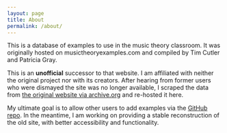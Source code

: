 ```yaml
---
layout: page
title: About
permalink: /about/
---
```


This is a database of examples to use in the music theory classroom. It was originally hosted on musictheoryexamples.com and compiled by Tim Cutler and Patricia Gray. 

This is an **unofficial** successor to that website. I am affiliated with neither the original project nor with its creators. After hearing from former users who were dismayed the site was no longer available, I scraped the data from [the original website via archive.org](https://web.archive.org/web/20210115151357id_/http://musictheoryexamples.com/) and re-hosted it here.

My ultimate goal is to allow other users to add examples via the [GitHub repo](https://github.com/meganlavengood/musictheoryexamples). In the meantime, I am working on providing a stable reconstruction of the old site, with better accessibility and functionality.